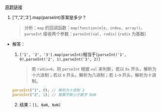 [原题链接](http://blog.poetries.top/FE-Interview-Questions/base/#_37-1-2-3-map-parseint-%E7%AD%94%E6%A1%88%E6%98%AF%E5%A4%9A%E5%B0%91)

1. ['1','2','3'].map(parseInt)答案是多少？
   > 分析：`map` 的回调函数：`map(function(ele, index, array))`、`parseInt` 接收两个参数：`parseInt(val, radix)` (`radix` 为基数)

- 解答：

  1. `['1', '2', '3'].map(parseInt)`相当于`[parseInt('1', 0),parseInt('2', 1),parseInt('3', 2)]`
     > 若 `radix=0`，则 `parseInt` 根据 `val` 来判断，若以 `0x` 开头，解析为十六进制；若以 `0` 开头，解析为八进制；若 `1~9` 开头，解析为十进制。

  ```js
  parseInt("1", 0); // 解析为十进制 1
  parseInt("2", 1); // 基数不能小于数字 NaN
  ```

  2. 结果：`[1, NaN, NaN]`

